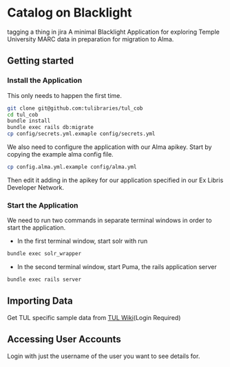 # Catalog on Blacklight
tagging a thing in jira
A minimal Blacklight Application for exploring Temple University MARC data in preparation for migration to Alma.


## Getting started

### Install the Application
This only needs to happen the first time.

```bash
git clone git@github.com:tulibraries/tul_cob
cd tul_cob
bundle install
bundle exec rails db:migrate
cp config/secrets.yml.exmaple config/secrets.yml
```

We also need to configure the application with our Alma apikey. Start by copying the example alma config file.

```bash
cp config.alma.yml.example config/alma.yml
```

Then edit it adding in the apikey for our application specified in our Ex Libris Developer Network.
 

### Start the Application

We need to run two commands in separate terminal windows in order to start the application.
* In the first terminal window, start solr with run
```bash
bundle exec solr_wrapper
```
* In the second terminal window, start Puma, the rails application server
```bash
bundle exec rails server
```

## Importing Data

Get TUL specific sample data from [TUL Wiki](https://tulibdev.atlassian.net/wiki/download/attachments/14647301/smaller_tul.dat.gz?api=v2)(Login Required)


## Accessing User Accounts

Login with just the username of the user you want to see details for.

